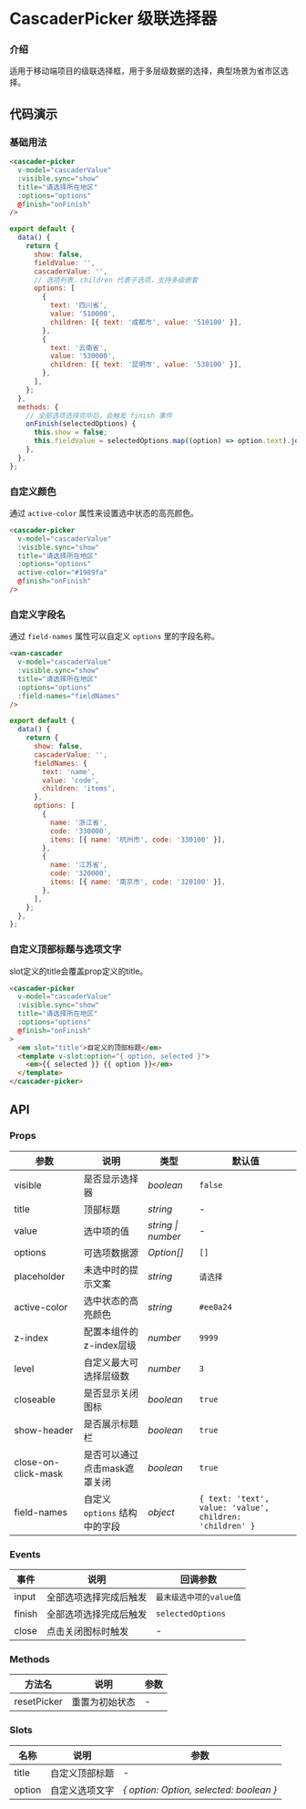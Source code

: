 # CascaderPicker 级联选择器

### 介绍

适用于移动端项目的级联选择框，用于多层级数据的选择，典型场景为省市区选择。

## 代码演示

### 基础用法

```html
<cascader-picker
  v-model="cascaderValue"
  :visible.sync="show"
  title="请选择所在地区"
  :options="options"
  @finish="onFinish"
/>
```

```js
export default {
  data() {
    return {
      show: false,
      fieldValue: '',
      cascaderValue: '',
      // 选项列表，children 代表子选项，支持多级嵌套
      options: [
        {
          text: '四川省',
          value: '510000',
          children: [{ text: '成都市', value: '510100' }],
        },
        {
          text: '云南省',
          value: '530000',
          children: [{ text: '昆明市', value: '530100' }],
        },
      ],
    };
  },
  methods: {
    // 全部选项选择完毕后，会触发 finish 事件
    onFinish(selectedOptions) {
      this.show = false;
      this.fieldValue = selectedOptions.map((option) => option.text).join('/');
    },
  },
};
```

### 自定义颜色

通过 `active-color` 属性来设置选中状态的高亮颜色。

```html
<cascader-picker
  v-model="cascaderValue"
  :visible.sync="show"
  title="请选择所在地区"
  :options="options"
  active-color="#1989fa"
  @finish="onFinish"
/>
```

### 自定义字段名

通过 `field-names` 属性可以自定义 `options` 里的字段名称。

```html
<van-cascader
  v-model="cascaderValue"
  :visible.sync="show"
  title="请选择所在地区"
  :options="options"
  :field-names="fieldNames"
/>
```

```js
export default {
  data() {
    return {
      show: false,
      cascaderValue: '',
      fieldNames: {
        text: 'name',
        value: 'code',
        children: 'items',
      },
      options: [
        {
          name: '浙江省',
          code: '330000',
          items: [{ name: '杭州市', code: '330100' }],
        },
        {
          name: '江苏省',
          code: '320000',
          items: [{ name: '南京市', code: '320100' }],
        },
      ],
    };
  },
};
```

### 自定义顶部标题与选项文字

slot定义的title会覆盖prop定义的title。

```html
<cascader-picker
  v-model="cascaderValue"
  :visible.sync="show"
  title="请选择所在地区"
  :options="options"
  @finish="onFinish"
>
  <em slot="title">自定义的顶部标题</em>
  <template v-slot:option="{ option, selected }">
    <em>{{ selected }} {{ option }}</em>
  </template>
</cascader-picker>
```

## API

### Props

| 参数 | 说明 | 类型 | 默认值 |
| ---- | ---- | ---- | ---- |
| visible | 是否显示选择器 | _boolean_ | `false` |
| title | 顶部标题 | _string_ | - |
| value | 选中项的值 | _string \| number_ | - |
| options | 可选项数据源 | _Option[]_ | `[]` |
| placeholder | 未选中时的提示文案 | _string_ | `请选择` |
| active-color | 选中状态的高亮颜色 | _string_ | `#ee0a24` |
| z-index | 配置本组件的z-index层级 | _number_ | `9999` |
| level | 自定义最大可选择层级数 | _number_ | `3` |
| closeable | 是否显示关闭图标 | _boolean_ | `true` |
| show-header | 是否展示标题栏 | _boolean_ | `true` |
| close-on-click-mask | 是否可以通过点击mask遮罩关闭 | _boolean_ | `true` |
| field-names | 自定义 `options` 结构中的字段 | _object_ | `{ text: 'text', value: 'value', children: 'children' }` |

### Events

| 事件 | 说明 | 回调参数 |
| ---- | ---- | ---- |
| input | 全部选项选择完成后触发 | `最末级选中项的value值` |
| finish | 全部选项选择完成后触发 | `selectedOptions` |
| close | 点击关闭图标时触发 | - |

### Methods

| 方法名 | 说明 | 参数 |
| ---- | ---- | ---- |
| resetPicker | 重置为初始状态 | - |

### Slots

| 名称 | 说明 | 参数 |
| ---- | ---- | ---- |
| title | 自定义顶部标题 | - |
| option | 自定义选项文字 | _{ option: Option, selected: boolean }_ |
